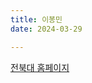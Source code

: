 ```yaml
---
title: 이봉민
date: 2024-03-29

---
```

<a href="https://jbnu.ac.kr/" class="btn btn-primary"> 전북대 홈페이지</a>